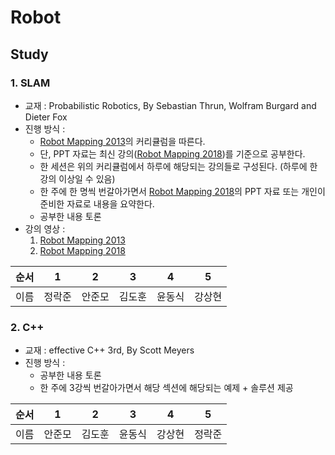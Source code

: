 # Robot

## Study

### 1. SLAM
- 교재 : Probabilistic Robotics, By Sebastian Thrun, Wolfram Burgard and Dieter Fox
- 진행 방식 : 
    - [Robot Mapping 2013](http://ais.informatik.uni-freiburg.de/teaching/ws13/mapping/)의 커리큘럼을 따른다.
    - 단, PPT 자료는 최신 강의([Robot Mapping 2018](http://ais.informatik.uni-freiburg.de/teaching/ws18/mapping/))를 기준으로 공부한다.
    - 한 세션은 위의 커리큘럼에서 하루에 해당되는 강의들로 구성된다. (하루에 한 강의 이상일 수 있음)
    - 한 주에 한 명씩 번갈아가면서 [Robot Mapping 2018](http://ais.informatik.uni-freiburg.de/teaching/ws18/mapping/)의 PPT 자료 또는 개인이 준비한 자료로 내용을 요약한다.
    - 공부한 내용 토론
- 강의 영상 : 
    1. [Robot Mapping 2013](http://ais.informatik.uni-freiburg.de/teaching/ws13/mapping/)
    2. [Robot Mapping 2018](http://ais.informatik.uni-freiburg.de/teaching/ws18/mapping/)

|순서|1|2|3|4|5|
|:-:|:-:|:-:|:-:|:-:|:-:|
|이름|정락준|안준모|김도훈|윤동식|강상현|

### 2. C++
- 교재 : effective C++ 3rd, By Scott Meyers
- 진행 방식 :
    - 공부한 내용 토론
    - 한 주에 3강씩 번갈아가면서 해당 섹션에 해당되는 예제 + 솔루션 제공

|순서|1|2|3|4|5|
|:-:|:-:|:-:|:-:|:-:|:-:|
|이름|안준모|김도훈|윤동식|강상현|정락준|

